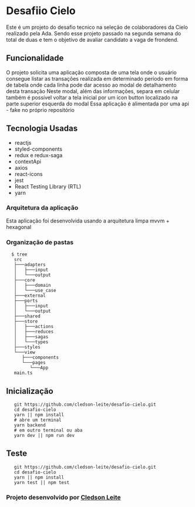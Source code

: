 # Desafiio Cielo

   Este é um projeto do desafio tecnico na seleção de colaboradores da Cielo realizado pela Ada.
   Sendo esse projeto passado na segunda semana do total de duas e tem o objetivo de avaliar candidato a vaga de frondend.


## Funcionalidade

  O projeto solicita uma aplicação composta de uma tela onde o usuário consegue listar as transações realizada em determinado período em forma de tabela onde cada linha pode dar acesso ao modal de detalhamento desta transação
  Neste modal, além das informações, separa em celular também é possível voltar a tela inicial por um icon button localizado na parte superior esquerda do modal
  Essa aplicação é alimentada por uma api - fake no próprio repositório

## Tecnologia Usadas
  - reactjs
  - styled-components
  - redux e redux-saga
  - contextApi
  - axios
  - react-icons
  - jest
  - React Testing Library (RTL)
  - yarn

### Arquitetura da aplicação
  Esta aplicação foi desenvolvida usando a arquitetura limpa mvvm + hexagonal

### Organização de pastas
```shell
  $ tree
   src
   ├───adapters      
   │   ├───input     
   │   └───output    
   ├───core          
   │   ├───domain    
   │   └───use_case  
   ├───external      
   ├───ports         
   │   ├───input     
   │   └───output    
   ├───shared        
   ├───store         
   │   ├───actions   
   │   ├───reduces   
   │   ├───sagas     
   │   └───types     
   ├───styles        
   └───view          
      ├───components
      └───pages     
         └───App
   main.ts
```
## Inicialização
``` shell
   git https://github.com/cledson-leite/desafio-cielo.git
   cd desafio-cielo
   yarn || npm install
   # abre um terminal
   yarn backend
   # em outro terminal ou aba
   yarn dev || npm run dev
```
## Teste
``` shell
   git https://github.com/cledson-leite/desafio-cielo.git
   cd desafio-cielo
   yarn || npm install
   yarn test || npm test
```

### Projeto desenvolvido por [Cledson Leite](https://www.linkedin.com/in/cledson-leite/)


